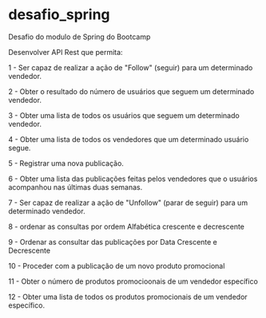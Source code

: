 # desafio_spring

Desafio do modulo de Spring do Bootcamp

Desenvolver API Rest que permita:

1 - Ser capaz de realizar a ação de "Follow" (seguir) para um determinado vendedor.

2 - Obter o resultado do número de usuários que seguem um determinado vendedor.

3 - Obter uma lista de todos os usuários que seguem um determinado vendedor.

4 - Obter uma lista de todos os vendedores que um determinado usuário segue.

5 - Registrar uma nova publicação.

6 - Obter uma lista das publicações feitas pelos vendedores que o usuários
acompanhou nas últimas duas semanas.

7 - Ser capaz de realizar a ação de "Unfollow" (parar de seguir) para um determinado
vendedor.

8 - ordenar as consultas por ordem Alfabética crescente e decrescente

9 - Ordenar as consultar das publicações por Data Crescente e Decrescente

10 - Proceder com a publicação de um novo produto promocional

11 - Obter o número de produtos promocioonais de um vendedor específico

12 - Obter uma lista de todos os produtos promocionais de um vendedor específico.